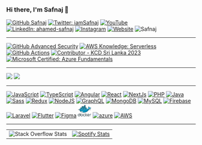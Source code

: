 ### Hi there, I'm Safnaj 👋

[![GitHub Safnaj](https://img.shields.io/github/followers/Safnaj?label=follow&style=social)](https://github.com/Safnaj)
[![Twitter: iamSafnaj](https://img.shields.io/twitter/follow/iamSafnaj?style=social)](https://twitter.com/iamSafnaj)
[![YouTube](https://img.shields.io/youtube/channel/subscribers/UC3dG272zeDqzbqK6a3Y7SLA?label=YouTube&style=social)]([https://github.com/Safnaj](https://www.youtube.com/channel/UC3dG272zeDqzbqK6a3Y7SLA))
[![LinkedIn: ahamed-safnaj](https://img.shields.io/badge/-AhamedSafnaj-blue?style=flat-square&logo=Linkedin&logoColor=white&link=https://www.linkedin.com/in/ahamed-safnaj/)](https://www.linkedin.com/in/ahamed-safnaj/)
[![Instagram](https://img.shields.io/badge/Instagram-222222?&color=red&style=flat-square&logo=instagram&logoColor=white&link=https://www.instagram.com/iam_safnaj)](https://www.instagram.com/iam_safnaj)
[![Website](https://img.shields.io/badge/WebSite-222222?&color=blue&style=flat-square&logo=google-chrome&logoColor=white&link=https://ahamedsafnaj.com)](https://ahamedsafnaj.com)
<img src="https://komarev.com/ghpvc/?username=Safnaj&label=Profile%20views&color=blue&style=flat-square" alt="Safnaj" />

---
<!--START_SECTION:badges-->
<a href="https://www.credly.com/badges/e5c12cd2-8d6e-4fa9-9279-fc9e7fa6cde0" title="GitHub Advanced Security"><img src="https://images.credly.com/size/80x80/images/c9ed294b-f8ac-48fa-a8c3-96dab1f110f2/image.png" alt="GitHub Advanced Security" width="80" height="80"></a>
<a href="https://www.credly.com/badges/21d3335b-ae48-442e-b234-912f2b48ebf6" title="AWS Knowledge: Serverless"><img src="https://images.credly.com/size/80x80/images/e07c6cc4-b737-4d7e-8ce8-66b6b7a60367/image.png" alt="AWS Knowledge: Serverless" width="80" height="80"></a>
<a href="https://www.credly.com/badges/14a47b5e-e52f-4f7d-8ad4-a11dc1c3b349" title="GitHub Actions"><img src="https://images.credly.com/size/80x80/images/89efc3e7-842b-4790-b09b-9ea5efc71ec3/image.png" alt="GitHub Actions" width="80" height="80"></a>
<a href="https://www.credly.com/badges/58deb4de-38ef-4edd-ae61-e22acb550f97" title="Contributor - KCD Sri Lanka 2023"><img src="https://images.credly.com/size/80x80/images/c3afdbc5-e68b-4e65-a41a-cd784306dac0/image.png" alt="Contributor - KCD Sri Lanka 2023" width="80" height="80"></a>
<a href="https://www.credly.com/badges/4b96a332-4cf3-4c27-8547-4fba02dd0835" title="Microsoft Certified: Azure Fundamentals"><img src="https://images.credly.com/size/80x80/images/be8fcaeb-c769-4858-b567-ffaaa73ce8cf/image.png" alt="Microsoft Certified: Azure Fundamentals" width="80" height="80"></a>
<!--END_SECTION:badges-->

---
<p float="left">
<img height="180em" src="https://github-readme-stats.vercel.app/api?username=Safnaj&show_icons=true&hide_border=true&include_all_commits=true" /> 
<img height="180em" src="https://github-readme-stats.vercel.app/api/top-langs/?username=Safnaj&show_icons=true&hide_border=false&layout=compact&langs_count=8"/>
</p>

---

<p align="left">
<a href="https://developer.mozilla.org/en-US/docs/Web/JavaScript" target="_blank" rel="noreferrer"><img src="https://raw.githubusercontent.com/danielcranney/readme-generator/main/public/icons/skills/javascript-colored.svg" width="36" height="36" alt="JavaScript" /></a>
<a href="https://www.typescriptlang.org/" target="_blank" rel="noreferrer"><img src="https://raw.githubusercontent.com/danielcranney/readme-generator/main/public/icons/skills/typescript-colored.svg" width="36" height="36" alt="TypeScript" /></a>
<a href="https://angular.io/" target="_blank" rel="noreferrer"><img src="https://raw.githubusercontent.com/danielcranney/readme-generator/main/public/icons/skills/angularjs-colored.svg" width="36" height="36" alt="Angular" /></a>
<a href="https://reactjs.org/" target="_blank" rel="noreferrer"><img src="https://raw.githubusercontent.com/danielcranney/readme-generator/main/public/icons/skills/react-colored.svg" width="36" height="36" alt="React" /></a>
<a href="https://nextjs.org/docs" target="_blank" rel="noreferrer"><img src="https://raw.githubusercontent.com/danielcranney/readme-generator/main/public/icons/skills/nextjs-colored.svg" width="36" height="36" alt="NextJs" /></a>
<a href="https://www.php.net/" target="_blank" rel="noreferrer"><img src="https://raw.githubusercontent.com/danielcranney/readme-generator/main/public/icons/skills/php-colored.svg" width="36" height="36" alt="PHP" /></a>
<a href="https://www.oracle.com/java/" target="_blank" rel="noreferrer"><img src="https://raw.githubusercontent.com/danielcranney/readme-generator/main/public/icons/skills/java-colored.svg" width="36" height="36" alt="Java" /></a>
<a href="https://sass-lang.com/" target="_blank" rel="noreferrer"><img src="https://raw.githubusercontent.com/danielcranney/readme-generator/main/public/icons/skills/sass-colored.svg" width="36" height="36" alt="Sass" /></a>
<a href="https://redux.js.org/" target="_blank" rel="noreferrer"><img src="https://raw.githubusercontent.com/danielcranney/readme-generator/main/public/icons/skills/redux-colored.svg" width="36" height="36" alt="Redux" /></a>
<a href="https://nodejs.org/en/" target="_blank" rel="noreferrer"><img src="https://raw.githubusercontent.com/danielcranney/readme-generator/main/public/icons/skills/nodejs-colored.svg" width="36" height="36" alt="NodeJS" /></a>
<a href="https://graphql.org/" target="_blank" rel="noreferrer"><img src="https://raw.githubusercontent.com/danielcranney/readme-generator/main/public/icons/skills/graphql-colored.svg" width="36" height="36" alt="GraphQL" /></a>
<a href="https://www.mongodb.com/" target="_blank" rel="noreferrer"><img src="https://raw.githubusercontent.com/danielcranney/readme-generator/main/public/icons/skills/mongodb-colored.svg" width="36" height="36" alt="MongoDB" /></a>
<a href="https://www.mysql.com/" target="_blank" rel="noreferrer"><img src="https://raw.githubusercontent.com/danielcranney/readme-generator/main/public/icons/skills/mysql-colored.svg" width="36" height="36" alt="MySQL" /></a>
<a href="https://firebase.google.com/" target="_blank" rel="noreferrer"><img src="https://raw.githubusercontent.com/danielcranney/readme-generator/main/public/icons/skills/firebase-colored.svg" width="36" height="36" alt="Firebase" /></a>
<a href="https://laravel.com/" target="_blank" rel="noreferrer"><img src="https://raw.githubusercontent.com/danielcranney/readme-generator/main/public/icons/skills/laravel-colored.svg" width="36" height="36" alt="Laravel" /></a>
<a href="https://flutter.dev/" target="_blank" rel="noreferrer"><img src="https://raw.githubusercontent.com/danielcranney/readme-generator/main/public/icons/skills/flutter-colored.svg" width="36" height="36" alt="Flutter" /></a>
<a href="https://www.figma.com/" target="_blank" rel="noreferrer"><img src="https://raw.githubusercontent.com/danielcranney/readme-generator/main/public/icons/skills/figma-colored.svg" width="36" height="36" alt="Figma" /></a>
<a href="https://www.docker.com/" target="_blank" rel="noreferrer"> <img src="https://raw.githubusercontent.com/devicons/devicon/master/icons/docker/docker-original-wordmark.svg" alt="docker" width="36" height="36"/></a>
<a href="https://azure.microsoft.com/en-in/" target="_blank" rel="noreferrer"> <img src="https://www.vectorlogo.zone/logos/microsoft_azure/microsoft_azure-icon.svg" alt="azure" width="36" height="36"/></a>
<a href="https://aws.amazon.com/" target="_blank" rel="noreferrer"> <img src="https://cdn.jsdelivr.net/gh/devicons/devicon@latest/icons/amazonwebservices/amazonwebservices-original-wordmark.svg" alt="AWS" width="36" height="36"/></a>
</p>
          
---

<!-- [![Omid Nikrah StackOverflow](https://github-readme-stackoverflow.vercel.app/?userID=9752928&layout=compact)](https://stackoverflow.com/users/9752928/ahamed-safnaj) -->
<!-- [![user:9752928's SO profile](https://stackoverflow-readme-profile.johannchopin.fr/profile/9752928?theme=default&website=true&location=true)](https://github.com/johannchopin/stackoverflow-readme-profile) -->

<table>
  <tr>
    <td>
        <img src="https://github-stackoverflow-readme.vercel.app/?userId=9752928" alt="Stack Overflow Stats" />
    </td>
    <td>
        <a href="https://github.com/kittinan/spotify-github-profile">
            <img src="https://spotify-github-profile.kittinanx.com/api/view?uid=313xsfsepi6zm2a5o6lvr3polfmy&cover_image=false&theme=default&show_offline=false&background_color=121212&interchange=false&bar_color_cover=false" alt="Spotify Stats" />
        </a>
    </td>
  </tr>
</table>
